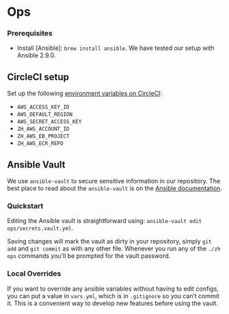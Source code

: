 # Ops

### Prerequisites

- Install [Ansible]: `brew install ansible`.
  We have tested our setup with Ansible 2.9.0.

## CircleCI setup

Set up the following [environment variables on CircleCI][circleci-env-vars]:

- `AWS_ACCESS_KEY_ID`
- `AWS_DEFAULT_REGION`
- `AWS_SECRET_ACCESS_KEY`
- `ZH_AWS_ACCOUNT_ID`
- `ZH_AWS_EB_PROJECT`
- `ZH_AWS_ECR_REPO`

## Ansible Vault

We use `ansible-vault` to secure sensitive information in our repository.
The best place to read about the `ansible-vault` is on the
[Ansible documentation](http://docs.ansible.com/playbooks_vault.html).

### Quickstart

Editing the Ansible vault is straightforward using:
`ansible-vault edit ops/secrets.vault.yml`.

Saving changes will mark the vault as dirty in your repository, simply `git add`
and `git commit` as with any other file. Whenever you run any of the `./zh ops`
commands you’ll be prompted for the vault password.

### Local Overrides

If you want to override any ansible variables without having to edit configs,
you can put a value in `vars.yml`, which is in `.gitignore` so you can’t commit
it. This is a convenient way to develop new features before using the vault.

[circleci-env-vars]: https://app.circleci.com/settings/project/github/zoomhub/zoomhub/environment-variabless
